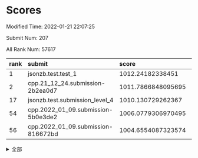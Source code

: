 # Scores

Modified Time: 2022-01-21 22:07:25

Submit Num: 207

All Rank Num: 57617

| rank |               submit               |       score        |       sigma        | pk_num |
| :--- | :--------------------------------- | :----------------- | :----------------- | :----- |
| 1    | jsonzb.test.test_1                 | 1012.24182338451   | 0.7962055808029538 | 1111   |
| 2    | cpp.21_12_24.submission-2b2ea0d7   | 1011.7866848095695 | 0.7767099965024845 | 1110   |
| 17   | jsonzb.test.submission_level_4     | 1010.130729262367  | 0.7686008386881578 | 1113   |
| 54   | cpp.2022_01_09.submission-5b0e3de2 | 1006.0779306970495 | 0.7301422899583657 | 1117   |
| 56   | cpp.2022_01_09.submission-816672bd | 1004.6554087323574 | 0.7248276651467838 | 1112   |


<details>
<summary>全部</summary>

| rank |                 submit                 |       score        |       sigma        | pk_num |
| :--- | :------------------------------------- | :----------------- | :----------------- | :----- |
| 1    | jsonzb.test.test_1                     | 1012.24182338451   | 0.7962055808029538 | 1111   |
| 2    | cpp.21_12_24.submission-2b2ea0d7       | 1011.7866848095695 | 0.7767099965024845 | 1110   |
| 3    | gobigger.level_3.submission_level_3_0  | 1011.1614862809859 | 0.7759821845715256 | 1108   |
| 4    | gobigger.level_3.submission_level_3_11 | 1011.1116261621723 | 0.7878670731117832 | 1111   |
| 5    | gobigger.level_3.submission_level_3_41 | 1011.0422591366483 | 0.7431551808032304 | 1113   |
| 6    | gobigger.level_3.submission_level_3_19 | 1010.8270423246629 | 0.7592843730474015 | 1109   |
| 7    | gobigger.level_3.submission_level_3_27 | 1010.7697414692193 | 0.7866733153939651 | 1110   |
| 8    | gobigger.level_3.submission_level_3_40 | 1010.6900830560782 | 0.7671518257440789 | 1114   |
| 9    | gobigger.level_3.submission_level_3_15 | 1010.6426920348672 | 0.7567744103114887 | 1125   |
| 10   | gobigger.level_3.submission_level_3_9  | 1010.4302003624236 | 0.7669670863469321 | 1113   |
| 11   | gobigger.level_3.submission_level_3_18 | 1010.4296608604845 | 0.7696673715497058 | 1111   |
| 12   | gobigger.level_3.submission_level_3_3  | 1010.4243875193523 | 0.764292548749237  | 1116   |
| 13   | gobigger.level_3.submission_level_3_42 | 1010.3307013286128 | 0.7565450053451521 | 1114   |
| 14   | gobigger.level_3.submission_level_3_4  | 1010.3023062206828 | 0.7753719786374387 | 1115   |
| 15   | gobigger.level_3.submission_level_3_13 | 1010.2137594407169 | 0.7592662945240416 | 1116   |
| 16   | gobigger.level_3.submission_level_3_26 | 1010.2030674603525 | 0.7656666320142448 | 1112   |
| 17   | jsonzb.test.submission_level_4         | 1010.130729262367  | 0.7686008386881578 | 1113   |
| 18   | gobigger.level_3.submission_level_3_46 | 1009.9666752431691 | 0.7477103413888315 | 1120   |
| 19   | gobigger.level_3.submission_level_3_6  | 1009.9291755994482 | 0.758293017498176  | 1115   |
| 20   | gobigger.level_3.submission_level_3_35 | 1009.899722414906  | 0.7699173923877742 | 1116   |
| 21   | gobigger.level_3.submission_level_3_44 | 1009.8649507375296 | 0.7618825765654396 | 1111   |
| 22   | gobigger.level_3.submission_level_3_24 | 1009.8354842898232 | 0.7575947357965712 | 1114   |
| 23   | gobigger.level_3.submission_level_3_8  | 1009.8260525613159 | 0.7608051145772308 | 1113   |
| 24   | gobigger.level_3.submission_level_3_38 | 1009.8174298207387 | 0.7415982745952765 | 1109   |
| 25   | gobigger.level_3.submission_level_3_25 | 1009.756350132033  | 0.7966465094313133 | 1111   |
| 26   | gobigger.level_3.submission_level_3_1  | 1009.7377993495805 | 0.7508194314580912 | 1112   |
| 27   | gobigger.level_3.submission_level_3_7  | 1009.7277806240494 | 0.7643967120762216 | 1113   |
| 28   | gobigger.level_3.submission_level_3_10 | 1009.693075014394  | 0.7448518532035061 | 1115   |
| 29   | gobigger.level_3.submission_level_3_17 | 1009.677706444084  | 0.7436250700548879 | 1117   |
| 30   | gobigger.level_3.submission_level_3_23 | 1009.6353117298324 | 0.7548154001259658 | 1112   |
| 31   | gobigger.level_3.submission_level_3_37 | 1009.6328588746796 | 0.7554179970313587 | 1113   |
| 32   | gobigger.level_3.submission_level_3_39 | 1009.6068932704126 | 0.7417242715470251 | 1120   |
| 33   | gobigger.level_3.submission_level_3_48 | 1009.6068094816479 | 0.7718868517783265 | 1117   |
| 34   | gobigger.level_3.submission_level_3_2  | 1009.5812421073518 | 0.7428970345769538 | 1112   |
| 35   | gobigger.level_3.submission_level_3_12 | 1009.5698163180008 | 0.7652109976622016 | 1116   |
| 36   | gobigger.level_3.submission_level_3_30 | 1009.5537223344172 | 0.7553070041966964 | 1116   |
| 37   | gobigger.level_3.submission_level_3_47 | 1009.4699507593458 | 0.7752018972361064 | 1112   |
| 38   | gobigger.level_3.submission_level_3_21 | 1009.4518792542527 | 0.7516882821740749 | 1113   |
| 39   | gobigger.level_3.submission_level_3_5  | 1009.348097364394  | 0.7820796480483782 | 1114   |
| 40   | gobigger.level_3.submission_level_3_45 | 1009.3244159239724 | 0.7584969775544314 | 1107   |
| 41   | gobigger.level_3.submission_level_3_49 | 1009.2328474723666 | 0.7579946231334505 | 1108   |
| 42   | gobigger.level_3.submission_level_3_28 | 1009.2003432961584 | 0.7347020503938758 | 1114   |
| 43   | gobigger.level_3.submission_level_3_16 | 1009.1861809947782 | 0.7435301356091774 | 1114   |
| 44   | gobigger.level_3.submission_level_3_33 | 1009.1110353656154 | 0.7272961093387259 | 1116   |
| 45   | gobigger.level_3.submission_level_3_14 | 1009.1074817631896 | 0.7369117351994857 | 1117   |
| 46   | gobigger.level_3.submission_level_3_32 | 1009.060075125787  | 0.7368090530876374 | 1110   |
| 47   | gobigger.level_3.submission_level_3_20 | 1008.9731576232028 | 0.7387817692385943 | 1116   |
| 48   | gobigger.level_3.submission_level_3_43 | 1008.9139620546064 | 0.7429498996057811 | 1112   |
| 49   | gobigger.level_3.submission_level_3_22 | 1008.8853438473773 | 0.7587935945866968 | 1119   |
| 50   | gobigger.level_3.submission_level_3_29 | 1008.768851977199  | 0.7466816211393652 | 1111   |
| 51   | gobigger.level_3.submission_level_3_34 | 1008.6113600758163 | 0.7622327472309749 | 1114   |
| 52   | gobigger.level_3.submission_level_3_31 | 1008.5454477618447 | 0.7616579889369368 | 1114   |
| 53   | gobigger.level_3.submission_level_3_36 | 1006.7562264924775 | 0.7484342964153508 | 1113   |
| 54   | cpp.2022_01_09.submission-5b0e3de2     | 1006.0779306970495 | 0.7301422899583657 | 1117   |
| 55   | gobigger.level_1.submission_level_1_27 | 1004.9196562874072 | 0.7251355623842526 | 1117   |
| 56   | cpp.2022_01_09.submission-816672bd     | 1004.6554087323574 | 0.7248276651467838 | 1112   |
| 57   | gobigger.level_1.submission_level_1_26 | 1004.6190001117837 | 0.7138174837173518 | 1113   |
| 58   | gobigger.level_1.submission_level_1_7  | 1004.4902727165795 | 0.7241751315243806 | 1114   |
| 59   | gobigger.level_1.submission_level_1_41 | 1004.4796986540931 | 0.7173918893808369 | 1113   |
| 60   | gobigger.level_1.submission_level_1_20 | 1004.3379237617247 | 0.7117446747049124 | 1110   |
| 61   | gobigger.level_1.submission_level_1_34 | 1004.1842697876876 | 0.7078424811847374 | 1111   |
| 62   | gobigger.level_1.submission_level_1_28 | 1004.1507878672113 | 0.7182608616252724 | 1113   |
| 63   | gobigger.level_1.submission_level_1_12 | 1004.1309718595821 | 0.7198211555191847 | 1115   |
| 64   | gobigger.level_1.submission_level_1_33 | 1004.0479693349206 | 0.7094966810178379 | 1113   |
| 65   | gobigger.level_1.submission_level_1_15 | 1004.0190231477474 | 0.7259613716262638 | 1112   |
| 66   | gobigger.level_1.submission_level_1_39 | 1003.9819491572445 | 0.7183896278512177 | 1113   |
| 67   | gobigger.level_1.submission_level_1_9  | 1003.976083372439  | 0.7055782358214118 | 1117   |
| 68   | gobigger.level_1.submission_level_1_11 | 1003.8813299569849 | 0.7165036702992018 | 1115   |
| 69   | gobigger.level_1.submission_level_1_3  | 1003.8352902779451 | 0.71402516643216   | 1110   |
| 70   | gobigger.level_1.submission_level_1_17 | 1003.8203744852096 | 0.7045776410190672 | 1115   |
| 71   | gobigger.level_1.submission_level_1_46 | 1003.7626043813464 | 0.7119828500712428 | 1115   |
| 72   | gobigger.level_1.submission_level_1_45 | 1003.7439499752344 | 0.7286384054709804 | 1116   |
| 73   | gobigger.level_1.submission_level_1_6  | 1003.7257499960887 | 0.7185841325622433 | 1110   |
| 74   | gobigger.level_1.submission_level_1_43 | 1003.6729025816138 | 0.7035956575686391 | 1110   |
| 75   | gobigger.level_1.submission_level_1_37 | 1003.6080994980917 | 0.7240764614558991 | 1118   |
| 76   | gobigger.level_1.submission_level_1_23 | 1003.6060940915985 | 0.7069139878512054 | 1111   |
| 77   | gobigger.level_1.submission_level_1_47 | 1003.4633481163474 | 0.7202223856238206 | 1114   |
| 78   | gobigger.level_1.submission_level_1_5  | 1003.3846230822603 | 0.7198985547305394 | 1114   |
| 79   | gobigger.level_1.submission_level_1_13 | 1003.3004627628399 | 0.7287625087767344 | 1113   |
| 80   | gobigger.level_1.submission_level_1_48 | 1003.298304617827  | 0.7201504111417305 | 1108   |
| 81   | gobigger.level_1.submission_level_1_40 | 1003.1876324540915 | 0.7155601950027914 | 1117   |
| 82   | gobigger.level_1.submission_level_1_25 | 1003.1541625001004 | 0.7177775729923902 | 1115   |
| 83   | gobigger.level_1.submission_level_1_21 | 1003.0500582651974 | 0.7239546588379254 | 1114   |
| 84   | gobigger.level_1.submission_level_1_49 | 1003.0407579423176 | 0.7138579631330327 | 1108   |
| 85   | gobigger.level_1.submission_level_1_30 | 1003.0192567978448 | 0.7220395994628924 | 1115   |
| 86   | gobigger.level_1.submission_level_1_4  | 1003.0165460529977 | 0.7179934182061996 | 1116   |
| 87   | gobigger.level_1.submission_level_1_44 | 1003.0086785724617 | 0.7141867823384951 | 1115   |
| 88   | gobigger.level_1.submission_level_1_35 | 1003.0047753953357 | 0.7201285572079041 | 1115   |
| 89   | gobigger.level_1.submission_level_1_42 | 1002.9814353574525 | 0.7126006602608158 | 1112   |
| 90   | gobigger.level_1.submission_level_1_31 | 1002.9530357151874 | 0.7186652266942436 | 1120   |
| 91   | gobigger.level_1.submission_level_1_1  | 1002.9303339626388 | 0.697891394830195  | 1115   |
| 92   | gobigger.level_1.submission_level_1_24 | 1002.9233413344273 | 0.7162805230317006 | 1111   |
| 93   | gobigger.level_1.submission_level_1_18 | 1002.9021013352858 | 0.7081549442909206 | 1110   |
| 94   | gobigger.level_1.submission_level_1_29 | 1002.8736990211547 | 0.7158888335438597 | 1115   |
| 95   | gobigger.level_1.submission_level_1_22 | 1002.8151543577646 | 0.7170855329590154 | 1118   |
| 96   | gobigger.level_1.submission_level_1_32 | 1002.8039281192688 | 0.708203932820221  | 1113   |
| 97   | gobigger.level_1.submission_level_1_8  | 1002.6664897747586 | 0.7133685679790727 | 1109   |
| 98   | gobigger.level_1.submission_level_1_2  | 1002.5783032404865 | 0.7145054937047515 | 1116   |
| 99   | gobigger.level_1.submission_level_1_38 | 1002.4789811926756 | 0.7235428639858186 | 1113   |
| 100  | gobigger.level_1.submission_level_1_10 | 1002.3014617373524 | 0.7119268779407669 | 1113   |
| 101  | gobigger.level_1.submission_level_1_0  | 1002.2829940297262 | 0.7108483151237207 | 1111   |
| 102  | gobigger.level_1.submission_level_1_14 | 1002.2605814072758 | 0.7144644798896354 | 1112   |
| 103  | gobigger.level_1.submission_level_1_36 | 1001.9371697561479 | 0.711621554362066  | 1118   |
| 104  | gobigger.level_1.submission_level_1_16 | 1001.8264374081883 | 0.716391083860733  | 1112   |
| 105  | gobigger.level_1.submission_level_1_19 | 1001.4501490653644 | 0.7149060698789514 | 1113   |
| 106  | gobigger.random.submission_random_8    | 997.5304013244958  | 0.7079488902481295 | 1118   |
| 107  | gobigger.random.submission_random_31   | 997.3592218272358  | 0.6973727622345999 | 1109   |
| 108  | gobigger.random.submission_random_24   | 997.099318545226   | 0.7103705797067094 | 1113   |
| 109  | gobigger.random.submission_random_14   | 996.9957805000695  | 0.7126079107277747 | 1118   |
| 110  | gobigger.random.submission_random_2    | 996.9035588654507  | 0.7081285746250047 | 1112   |
| 111  | gobigger.random.submission_random_21   | 996.7788103103437  | 0.7040968350478448 | 1116   |
| 112  | gobigger.random.submission_random_26   | 996.6760344360371  | 0.7054657392641891 | 1115   |
| 113  | gobigger.random.submission_random_20   | 996.6645424890384  | 0.7060698389797371 | 1114   |
| 114  | gobigger.random.submission_random_19   | 996.6167976240001  | 0.712331468724891  | 1114   |
| 115  | gobigger.random.submission_random_48   | 996.4426557761811  | 0.7277936322634376 | 1111   |
| 116  | gobigger.random.submission_random_22   | 996.4254024319554  | 0.7122934016893737 | 1112   |
| 117  | gobigger.random.submission_random_42   | 996.4205925420454  | 0.7091453459578348 | 1111   |
| 118  | gobigger.random.submission_random_9    | 996.3498154409536  | 0.7080087206066646 | 1112   |
| 119  | gobigger.random.submission_random_38   | 996.3366180822434  | 0.7017949564665877 | 1107   |
| 120  | gobigger.random.submission_random_17   | 996.3359968910928  | 0.713218929202866  | 1113   |
| 121  | gobigger.random.submission_random_1    | 996.2149730527859  | 0.7155337108994498 | 1114   |
| 122  | gobigger.random.submission_random_41   | 996.2086397425151  | 0.7102741397475802 | 1104   |
| 123  | gobigger.random.submission_random_39   | 996.1785516003923  | 0.7105766272285841 | 1110   |
| 124  | gobigger.random.submission_random_27   | 996.1776608768071  | 0.7080019328359879 | 1112   |
| 125  | gobigger.random.submission_random_32   | 996.1138423679671  | 0.6925509289065982 | 1110   |
| 126  | gobigger.random.submission_random_23   | 996.0971925942061  | 0.7011358255841579 | 1117   |
| 127  | gobigger.random.submission_random_29   | 996.0942212194959  | 0.7038188261018402 | 1112   |
| 128  | gobigger.random.submission_random_40   | 996.0439855320119  | 0.7125610746178564 | 1110   |
| 129  | gobigger.random.submission_random_49   | 996.0283996844864  | 0.7097879555025866 | 1110   |
| 130  | gobigger.random.submission_random_44   | 995.9695100531361  | 0.7338550328228723 | 1114   |
| 131  | gobigger.random.submission_random_3    | 995.916089863615   | 0.7033647152932975 | 1118   |
| 132  | gobigger.random.submission_random_25   | 995.9090627686518  | 0.7004473199132336 | 1119   |
| 133  | gobigger.random.submission_random_12   | 995.8572952822942  | 0.6975358037687568 | 1110   |
| 134  | gobigger.random.submission_random_16   | 995.7380281182244  | 0.7041202432090051 | 1109   |
| 135  | gobigger.random.submission_random_46   | 995.7226898023023  | 0.7036815760102606 | 1111   |
| 136  | gobigger.random.submission_random_43   | 995.7027307596646  | 0.7100635035981889 | 1107   |
| 137  | gobigger.random.submission_random_33   | 995.6703903225787  | 0.7124957663858901 | 1115   |
| 138  | gobigger.random.submission_random_15   | 995.656054470448   | 0.6933564549500804 | 1117   |
| 139  | gobigger.random.submission_random_45   | 995.6045631801228  | 0.7173184931651634 | 1114   |
| 140  | gobigger.random.submission_random_11   | 995.5806004834831  | 0.706576674363182  | 1117   |
| 141  | gobigger.random.submission_random_47   | 995.5652763351566  | 0.7073410241734152 | 1108   |
| 142  | gobigger.random.submission_random_0    | 995.3573226727345  | 0.7526238445946157 | 1111   |
| 143  | gobigger.random.submission_random_10   | 995.298988499462   | 0.7227797573446716 | 1114   |
| 144  | gobigger.random.submission_random_13   | 995.1886403931858  | 0.728255949714376  | 1109   |
| 145  | gobigger.random.submission_random_36   | 995.1676351051066  | 0.7098646491214381 | 1115   |
| 146  | gobigger.random.submission_random_35   | 995.1233699509934  | 0.7207803268575264 | 1114   |
| 147  | gobigger.random.submission_random_7    | 995.0735801262778  | 0.719198055292137  | 1115   |
| 148  | gobigger.random.submission_random_18   | 995.0660622339997  | 0.7164076078395709 | 1121   |
| 149  | gobigger.random.submission_random_37   | 995.0384843646466  | 0.7011267855287446 | 1113   |
| 150  | gobigger.random.submission_random_30   | 994.9527154253572  | 0.7165935623414689 | 1108   |
| 151  | gobigger.random.submission_random_34   | 994.8904560444842  | 0.7220987764981187 | 1115   |
| 152  | gobigger.random.submission_random_5    | 994.8810277983176  | 0.7181362504981402 | 1112   |
| 153  | gobigger.random.submission_random_6    | 994.7703768329584  | 0.7112399783759772 | 1113   |
| 154  | gobigger.level_2.submission_level_2_12 | 994.6881333012336  | 0.7270957888046173 | 1112   |
| 155  | gobigger.random.submission_random_4    | 994.6476646833029  | 0.7090039467586045 | 1109   |
| 156  | gobigger.level_2.submission_level_2_5  | 994.5732921280003  | 0.7205487155361926 | 1114   |
| 157  | gobigger.random.submission_random_28   | 994.3132288431526  | 0.7181123741435376 | 1122   |
| 158  | gobigger.level_2.submission_level_2_35 | 993.6744310013734  | 0.7349082359627715 | 1110   |
| 159  | gobigger.level_2.submission_level_2_4  | 993.5292443045474  | 0.7354337465494268 | 1113   |
| 160  | gobigger.level_2.submission_level_2_15 | 993.3510098088398  | 0.7338092513667415 | 1113   |
| 161  | gobigger.level_2.submission_level_2_38 | 993.2161378724909  | 0.7364380059878273 | 1113   |
| 162  | gobigger.level_2.submission_level_2_34 | 993.1297512726386  | 0.7266830439694367 | 1116   |
| 163  | gobigger.level_2.submission_level_2_10 | 993.1186898998593  | 0.7364606386367114 | 1115   |
| 164  | gobigger.level_2.submission_level_2_33 | 993.0782266158176  | 0.7262071555725205 | 1117   |
| 165  | gobigger.level_2.submission_level_2_9  | 992.9725531366935  | 0.7510945484414744 | 1112   |
| 166  | gobigger.level_2.submission_level_2_20 | 992.8571513887129  | 0.7581853919057887 | 1113   |
| 167  | gobigger.level_2.submission_level_2_24 | 992.7534471183749  | 0.7333072366558662 | 1107   |
| 168  | gobigger.level_2.submission_level_2_21 | 992.633687094963   | 0.728964602711723  | 1114   |
| 169  | gobigger.level_2.submission_level_2_44 | 992.5925630342285  | 0.7517400209321647 | 1114   |
| 170  | gobigger.level_2.submission_level_2_3  | 992.546801967975   | 0.7294092448538332 | 1114   |
| 171  | gobigger.level_2.submission_level_2_36 | 992.5165430537714  | 0.7565205746605418 | 1110   |
| 172  | gobigger.level_2.submission_level_2_37 | 992.3644049124966  | 0.7488573994844353 | 1114   |
| 173  | gobigger.level_2.submission_level_2_49 | 992.3619977639262  | 0.7579162261320995 | 1114   |
| 174  | gobigger.level_2.submission_level_2_43 | 992.3354262249732  | 0.7433846503647092 | 1118   |
| 175  | gobigger.level_2.submission_level_2_7  | 992.2066763559749  | 0.7403556588748245 | 1113   |
| 176  | gobigger.level_2.submission_level_2_47 | 992.119716001515   | 0.7411262015903547 | 1110   |
| 177  | gobigger.level_2.submission_level_2_42 | 992.1166597813144  | 0.7495926316966551 | 1114   |
| 178  | gobigger.level_2.submission_level_2_40 | 992.1128475241047  | 0.7313646238618727 | 1111   |
| 179  | gobigger.level_2.submission_level_2_48 | 992.0992199456127  | 0.7442454838832523 | 1114   |
| 180  | gobigger.level_2.submission_level_2_32 | 992.0727512416131  | 0.7303370156649555 | 1113   |
| 181  | gobigger.level_2.submission_level_2_23 | 992.0678382355009  | 0.7484977070792697 | 1111   |
| 182  | gobigger.level_2.submission_level_2_22 | 992.0670108909718  | 0.749346646489052  | 1116   |
| 183  | gobigger.level_2.submission_level_2_39 | 992.060380358023   | 0.7652523906138583 | 1121   |
| 184  | gobigger.level_2.submission_level_2_11 | 991.9717705127329  | 0.736128873099253  | 1113   |
| 185  | gobigger.level_2.submission_level_2_8  | 991.9509197316405  | 0.7571731266556065 | 1113   |
| 186  | gobigger.level_2.submission_level_2_0  | 991.9454590286082  | 0.7432857031294953 | 1118   |
| 187  | gobigger.level_2.submission_level_2_1  | 991.8784751185946  | 0.7550169055252487 | 1115   |
| 188  | gobigger.level_2.submission_level_2_45 | 991.8769120424708  | 0.7532263357244481 | 1118   |
| 189  | gobigger.level_2.submission_level_2_18 | 991.8661114522271  | 0.7478204528409582 | 1119   |
| 190  | gobigger.level_2.submission_level_2_6  | 991.8190653843502  | 0.7381159848871874 | 1121   |
| 191  | gobigger.level_2.submission_level_2_41 | 991.7342606693478  | 0.7539112894801402 | 1106   |
| 192  | gobigger.level_2.submission_level_2_46 | 991.6885991985083  | 0.7573926275503478 | 1109   |
| 193  | gobigger.level_2.submission_level_2_2  | 991.5659613382816  | 0.7576181501263357 | 1112   |
| 194  | gobigger.level_2.submission_level_2_29 | 991.4772819243102  | 0.755793461044925  | 1114   |
| 195  | gobigger.level_2.submission_level_2_31 | 991.4037708690938  | 0.7446069821404692 | 1104   |
| 196  | gobigger.level_2.submission_level_2_17 | 991.3855144038878  | 0.7531049385115951 | 1115   |
| 197  | gobigger.level_2.submission_level_2_14 | 991.3381917819047  | 0.7493991149966364 | 1109   |
| 198  | gobigger.level_2.submission_level_2_26 | 991.1475399572658  | 0.7514575336391214 | 1119   |
| 199  | gobigger.level_2.submission_level_2_16 | 991.0758934609536  | 0.7502543808455756 | 1112   |
| 200  | gobigger.level_2.submission_level_2_28 | 990.9727458368045  | 0.7483595203725828 | 1112   |
| 201  | gobigger.level_2.submission_level_2_30 | 990.6982247102499  | 0.7556505333873187 | 1112   |
| 202  | gobigger.level_2.submission_level_2_27 | 990.6176933795336  | 0.7667460841062477 | 1114   |
| 203  | gobigger.level_2.submission_level_2_25 | 990.5147298726977  | 0.7301387721340499 | 1117   |
| 204  | gobigger.level_2.submission_level_2_13 | 990.3720456639766  | 0.7825815254463995 | 1112   |
| 205  | gobigger.level_2.submission_level_2_19 | 989.8236172464311  | 0.7807140705420051 | 1111   |
| 206  | gobigger.none.submission_none_0        | 977.3970973469055  | 1.340593532450064  | 1119   |
| 207  | gobigger.none.submission_none_1        | 976.1538634915826  | 1.4328179722983012 | 1115   |

</details>